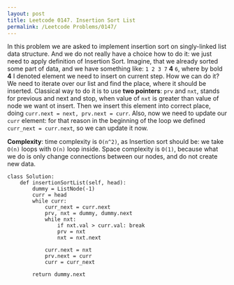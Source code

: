 ```yaml
---
layout: post
title: Leetcode 0147. Insertion Sort List
permalink: /Leetcode Problems/0147/
---
```


In this problem we are asked to implement insertion sort on singly-linked list data structure. And we do not really have a choice how to do it: we just need to apply definition of Insertion Sort. Imagine, that we already sorted some part of data, and we have something like:
`1 2 3 7` **4** `6`,
where by bold **4** I denoted element we need to insert on current step. How we can do it? We need to iterate over our list and find the place, where it should be inserted. Classical way to do it is to use **two pointers**: `prv` and `nxt`, stands for previous and next and stop, when value of `nxt` is greater than value of node we want ot insert. Then we insert this element into correct place, doing `curr.next = next, prv.next = curr`. Also, now we need to update our `curr` element: for that reason in the beginning of the loop we defined `curr_next = curr.next`, so we can update it now.

**Complexity**: time complexity is `O(n^2)`, as Insertion sort should be: we take `O(n)` loops with `O(n)` loop inside. Space complexity is `O(1)`, because what we do is only change connections between our nodes, and do not create new data.

```
class Solution:
    def insertionSortList(self, head):
        dummy = ListNode(-1)
        curr = head
        while curr:
            curr_next = curr.next
            prv, nxt = dummy, dummy.next
            while nxt:
                if nxt.val > curr.val: break
                prv = nxt
                nxt = nxt.next
                
            curr.next = nxt
            prv.next = curr
            curr = curr_next
        
        return dummy.next
```
